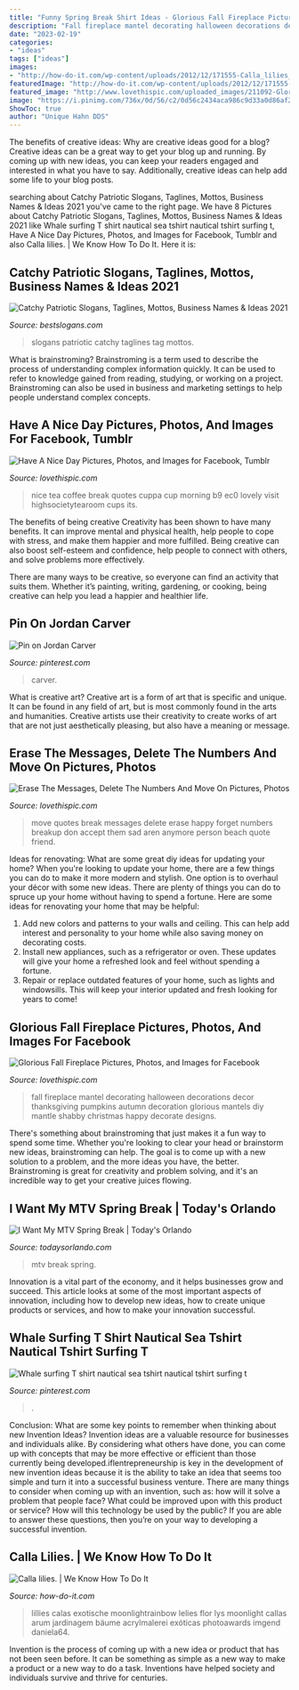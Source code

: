 ```yaml
---
title: "Funny Spring Break Shirt Ideas - Glorious Fall Fireplace Pictures, Photos, And Images For Facebook"
description: "Fall fireplace mantel decorating halloween decorations decor thanksgiving pumpkins autumn decoration glorious mantels diy mantle shabby christmas happy decorate designs"
date: "2023-02-19"
categories:
- "ideas"
tags: ["ideas"]
images:
- "http://how-do-it.com/wp-content/uploads/2012/12/171555-Calla_lilies_.jpg"
featuredImage: "http://how-do-it.com/wp-content/uploads/2012/12/171555-Calla_lilies_.jpg"
featured_image: "http://www.lovethispic.com/uploaded_images/211092-Glorious-Fall-Fireplace.jpg"
image: "https://i.pinimg.com/736x/0d/56/c2/0d56c2434aca986c9d33a0d86af2f41e.jpg"
ShowToc: true
author: "Unique Hahn DDS"
---
```



The benefits of creative ideas: Why are creative ideas good for a blog?
Creative ideas can be a great way to get your blog up and running. By coming up with new ideas, you can keep your readers engaged and interested in what you have to say. Additionally, creative ideas can help add some life to your blog posts.

	

		
searching about Catchy Patriotic Slogans, Taglines, Mottos, Business Names &amp; Ideas 2021 you've came to the right page. We have 8 Pictures about Catchy Patriotic Slogans, Taglines, Mottos, Business Names &amp; Ideas 2021 like Whale surfing T shirt nautical sea tshirt nautical tshirt surfing t, Have A Nice Day Pictures, Photos, and Images for Facebook, Tumblr and also Calla lilies. | We Know How To Do It. Here it is:
		
    
## Catchy Patriotic Slogans, Taglines, Mottos, Business Names &amp; Ideas 2021

<img loading=lazy src="http://www.bestslogans.com/img/pics/201708_1346_dgdch.png" onerror="this.onerror=null;this.src='https://tse3.mm.bing.net/th?id=OIP.YSm2f3omaGj8ZAJpU20eDgHaHa&amp;pid=15.1';" alt="Catchy Patriotic Slogans, Taglines, Mottos, Business Names &amp; Ideas 2021">

_Source: bestslogans.com_

>slogans patriotic catchy taglines tag mottos. 

	

What is brainstroming?
Brainstroming is a term used to describe the process of understanding complex information quickly. It can be used to refer to knowledge gained from reading, studying, or working on a project. Brainstroming can also be used in business and marketing settings to help people understand complex concepts.

    
## Have A Nice Day Pictures, Photos, And Images For Facebook, Tumblr

<img loading=lazy src="http://www.lovethispic.com/uploaded_images/165720-Have-A-Nice-Day.jpg" onerror="this.onerror=null;this.src='https://tse1.mm.bing.net/th?id=OIP.iVyNWtGFksPuM1_ZdlXQjAHaKq&amp;pid=15.1';" alt="Have A Nice Day Pictures, Photos, and Images for Facebook, Tumblr">

_Source: lovethispic.com_

>nice tea coffee break quotes cuppa cup morning b9 ec0 lovely visit highsocietytearoom cups its. 

	

The benefits of being creative
Creativity has been shown to have many benefits. It can improve mental and physical health, help people to cope with stress, and make them happier and more fulfilled.
Being creative can also boost self-esteem and confidence, help people to connect with others, and solve problems more effectively.

There are many ways to be creative, so everyone can find an activity that suits them. Whether it’s painting, writing, gardening, or cooking, being creative can help you lead a happier and healthier life.

    
## Pin On Jordan Carver

<img loading=lazy src="https://i.pinimg.com/736x/0d/56/c2/0d56c2434aca986c9d33a0d86af2f41e.jpg" onerror="this.onerror=null;this.src='https://tse4.mm.bing.net/th?id=OIP.L1FbD8C51ggy4a6keaJrBgHaNK&amp;pid=15.1';" alt="Pin on Jordan Carver">

_Source: pinterest.com_

>carver. 

	

What is creative art?
Creative art is a form of art that is specific and unique. It can be found in any field of art, but is most commonly found in the arts and humanities. Creative artists use their creativity to create works of art that are not just aesthetically pleasing, but also have a meaning or message.

    
## Erase The Messages, Delete The Numbers And Move On Pictures, Photos

<img loading=lazy src="http://www.lovethispic.com/uploaded_images/171672-Erase-The-Messages-Delete-The-Numbers-And-Move-On.jpg" onerror="this.onerror=null;this.src='https://tse4.mm.bing.net/th?id=OIP.xGGGLk6UeMGdoFeg0TUT1gHaE8&amp;pid=15.1';" alt="Erase The Messages, Delete The Numbers And Move On Pictures, Photos">

_Source: lovethispic.com_

>move quotes break messages delete erase happy forget numbers breakup don accept them sad aren anymore person beach quote friend. 

	

Ideas for renovating: What are some great diy ideas for updating your home?
When you're looking to update your home, there are a few things you can do to make it more modern and stylish. One option is to overhaul your décor with some new ideas. There are plenty of things you can do to spruce up your home without having to spend a fortune. Here are some ideas for renovating your home that may be helpful: 
1. Add new colors and patterns to your walls and ceiling. This can help add interest and personality to your home while also saving money on decorating costs. 
2. Install new appliances, such as a refrigerator or oven. These updates will give your home a refreshed look and feel without spending a fortune. 
3. Repair or replace outdated features of your home, such as lights and windowsills. This will keep your interior updated and fresh looking for years to come! 

    
## Glorious Fall Fireplace Pictures, Photos, And Images For Facebook

<img loading=lazy src="http://www.lovethispic.com/uploaded_images/211092-Glorious-Fall-Fireplace.jpg" onerror="this.onerror=null;this.src='https://tse2.mm.bing.net/th?id=OIP.saMKPKGbz4lreVu7ea30EQHaKh&amp;pid=15.1';" alt="Glorious Fall Fireplace Pictures, Photos, and Images for Facebook">

_Source: lovethispic.com_

>fall fireplace mantel decorating halloween decorations decor thanksgiving pumpkins autumn decoration glorious mantels diy mantle shabby christmas happy decorate designs. 

	

There's something about brainstroming that just makes it a fun way to spend some time. Whether you're looking to clear your head or brainstorm new ideas, brainstroming can help. The goal is to come up with a new solution to a problem, and the more ideas you have, the better. Brainstroming is great for creativity and problem solving, and it's an incredible way to get your creative juices flowing.

    
## I Want My MTV Spring Break | Today&#039;s Orlando

<img loading=lazy src="http://www.todaysorlando.com/sites/default/files/articles/cover/image.jpg" onerror="this.onerror=null;this.src='https://tse3.mm.bing.net/th?id=OIP.O-vDkKFmgT3ValMY0rDCtwHaFs&amp;pid=15.1';" alt="I Want My MTV Spring Break | Today&#039;s Orlando">

_Source: todaysorlando.com_

>mtv break spring. 

	

Innovation is a vital part of the economy, and it helps businesses grow and succeed. This article looks at some of the most important aspects of innovation, including how to develop new ideas, how to create unique products or services, and how to make your innovation successful.

    
## Whale Surfing T Shirt Nautical Sea Tshirt Nautical Tshirt Surfing T

<img loading=lazy src="https://i.pinimg.com/736x/6b/c2/46/6bc246e5f4c52dd785ae4462b126f7b6.jpg" onerror="this.onerror=null;this.src='https://tse4.mm.bing.net/th?id=OIP.zmsXVm9RFGfNncm8ZCOhlgHaIp&amp;pid=15.1';" alt="Whale surfing T shirt nautical sea tshirt nautical tshirt surfing t">

_Source: pinterest.com_

>. 

	

Conclusion: What are some key points to remember when thinking about new Invention Ideas?
Invention ideas are a valuable resource for businesses and individuals alike. By considering what others have done, you can come up with concepts that may be more effective or efficient than those currently being developed.iflentrepreneurship is key in the development of new invention ideas because it is the ability to take an idea that seems too simple and turn it into a successful business venture. There are many things to consider when coming up with an invention, such as: how will it solve a problem that people face? What could be improved upon with this product or service? How will this technology be used by the public? If you are able to answer these questions, then you’re on your way to developing a successful invention.

    
## Calla Lilies. | We Know How To Do It

<img loading=lazy src="http://how-do-it.com/wp-content/uploads/2012/12/171555-Calla_lilies_.jpg" onerror="this.onerror=null;this.src='https://tse3.mm.bing.net/th?id=OIP.ot1JYgjJSIsjgM2t78seXAHaKF&amp;pid=15.1';" alt="Calla lilies. | We Know How To Do It">

_Source: how-do-it.com_

>lillies calas exotische moonlightrainbow lelies flor lys moonlight callas arum jardinagem bäume acrylmalerei exóticas photoawards imgend daniela64. 

	

Invention is the process of coming up with a new idea or product that has not been seen before. It can be something as simple as a new way to make a product or a new way to do a task. Inventions have helped society and individuals survive and thrive for centuries.

